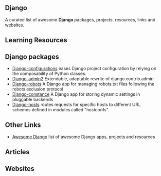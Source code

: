 ## Django

A curated list of awesome **Django** packages, projects, resources, links and websites.


## Learning Resources

## Django packages
- [Django-configurations](https://github.com/jazzband/django-configurations) eases Django project configuration by relying on the composability of Python classes.
- [Django-admin2](https://github.com/jazzband/django-admin2) Extendable, adaptable rewrite of django.contrib.admin
- [Django-robots](https://github.com/jazzband/django-robots) A Django app for managing robots.txt files following the robots exclusion protocol
- [Django-constance](https://github.com/jazzband/django-constance) A Django app for storing dynamic settings in pluggable backends
- [Django-hosts](https://github.com/jazzband/django-hosts) routes requests for specific hosts to different URL schemes defined in modules called "hostconfs".
## Other Links
- [Awesome Django](https://github.com/rosarior/awesome-django) list of awesome Django apps, projects and resources

## Articles

## Websites
